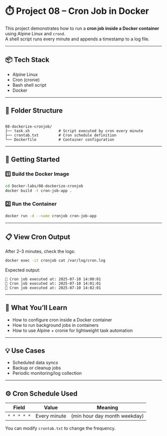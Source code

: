 
# ⏱️ Project 08 – Cron Job in Docker

This project demonstrates how to run a **cron job inside a Docker container** using Alpine Linux and `crond`.  
A shell script runs every minute and appends a timestamp to a log file.

---

## 📦 Tech Stack

- Alpine Linux
- Cron (cronie)
- Bash shell script
- Docker

---

## 📁 Folder Structure

```

08-dockerize-cronjob/
├── task.sh             # Script executed by cron every minute
├── crontab.txt         # Cron schedule definition
└── Dockerfile          # Container configuration

````

---

## 🚀 Getting Started

### 1️⃣ Build the Docker Image

```bash
cd Docker-labs/08-dockerize-cronjob
docker build -t cron-job-app .
````

### 2️⃣ Run the Container

```bash
docker run -d --name cronjob cron-job-app
```

---

## 📋 View Cron Output

After 2–3 minutes, check the logs:

```bash
docker exec -it cronjob cat /var/log/cron.log
```

Expected output:

```
📅 Cron job executed at: 2025-07-10 14:00:01
📅 Cron job executed at: 2025-07-10 14:01:01
📅 Cron job executed at: 2025-07-10 14:02:01
```

---

## 🧠 What You’ll Learn

* How to configure cron inside a Docker container
* How to run background jobs in containers
* How to use Alpine + cronie for lightweight task automation

---

## 💡 Use Cases

* Scheduled data syncs
* Backup or cleanup jobs
* Periodic monitoring/log collection

---

## ⚙️ Cron Schedule Used

| Field       | Value        | Meaning                      |
| ----------- | ------------ | ---------------------------- |
| `* * * * *` | Every minute | (min hour day month weekday) |

You can modify `crontab.txt` to change the frequency.

